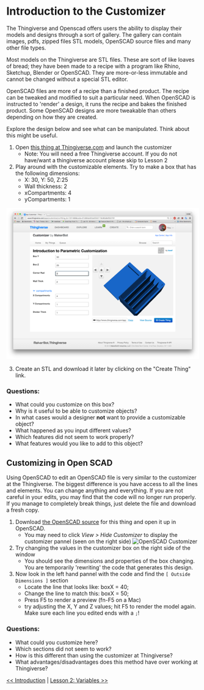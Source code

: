 # Introduction to the Customizer
The Thingiverse and Openscad offers users the ability to display their models and designs through a sort of gallery.  The gallery can contain images, pdfs, zipped files STL models, OpenSCAD source files and many other file types. 

Most models on the Thingiverse are STL files. These are sort of like loaves of bread; they have been made to a recipe with a program like Rhino, Sketchup, Blender or OpenSCAD. They are more-or-less immutable and cannot be changed without a special STL editor.

OpenSCAD files are more of a recipe than a finished product. The recipe can be tweaked and modified to suit a particular need. When OpenSCAD is instructed to 'render' a design, it runs the recipe and bakes the finished product.  Some OpenSCAD designs are more tweakable than others depending on how they are created.

Explore the design below and see what can be manipulated. Think about this might be useful.

1. Open [this thing at Thingiverse.com](http://www.thingiverse.com/thing:1201466/) and launch the customizer
   * Note: You will need a free Thingiverse account.  If you do not have/want a thingiverse account please skip to Lesson 2
2. Play around with the customizable elements.  Try to make a box that has the following dimensions:
   * X: 30, Y: 50, Z:25
   * Wall thickness: 2
   * xCompartments: 4
   * yCompartments: 1 
  
![Thingiverse Customizer](./Lessons/L1_customizer.png)

3. Create an STL and download it later by clicking on the "Create Thing" link.

### Questions:
* What could you customize on this box?
* Why is it useful to be able to customize objects?
* In what cases would a designer **not** want to provide a customizable object?
* What happened as you input different values?
* Which features did not seem to work properly?
* What features would you like to add to this object?

## Customizing in Open SCAD
Using OpenSCAD to edit an OpenSCAD file is very similar to the customizer at the Thingiverse. The biggest difference is you have access to all the lines and elements. You can change anything and everything.  If you are not careful in your edits, you may find that the code will no longer run properly. If you manage to completely break things, just delete the file and download a fresh copy.

1. Download [the OpenSCAD source](https://www.thingiverse.com/download:3451533) for this thing and open it up in OpenSCAD. 
    * You may need to click *View > Hide Customizer* to display the customizer pannel (seen on the right side)
![OpenSCAD Customizer](https://github.com/txoof/sliding_box/raw/master/Lessons/L1_OpenScad_Customizer.png)
2. Try changing the values in the customizer box on the right side of the window
    * You should see the dimensions and properties of the box changing. You are temporarily 'rewriting' the code that generates this design.
3. Now look in the left hand pannel with the code and find the `[ Outside Dimensions ]` section
    - Locate the line that looks like: boxX = 40;
    - Change the line to match this: boxX = 50;
    - Press F5 to render a preview (fn-F5 on a Mac)
    - try adjusting the X, Y and Z values; hit F5 to render the model again. Make sure each line you edited ends with a `;`!

### Questions:
* What could you customize here?
* Which sections did not seem to work?
* How is this different than using the customizer at Thingiverse?
* What advantages/disadvantages does this method have over working at Thingiverse?

[<< Introduction](Readme.md) | [Lesson 2: Variables >>](Lesson2_Variables.md)
